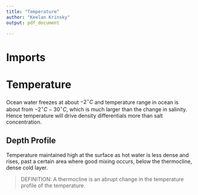 ```yaml
---
title: "Temperature"
author: "Keelan Krinsky"
output: pdf_document

---
```


# Imports

# Temperature
Ocean water freezes at about $-2^\circ C$ and temperature range in ocean is about from $-2^\circ C-30^\circ C$, which is much larger than the change in salinity. Hence temperature will drive density differentials more than salt concentration. 

## Depth Profile
Temperature maintained high at the surface as hot water is less dense and rises, past a certain area where good mixing occurs, below the thermocline, dense cold layer. 

>DEFINITION: A thermocline is an abrupt change in the temperature profile of the temperature.   
